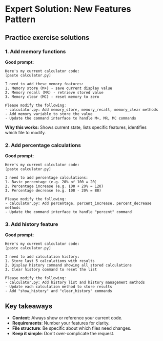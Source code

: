 # Expert Solution: New Features Pattern

## Practice exercise solutions

### 1. Add memory functions

**Good prompt:**
```
Here's my current calculator code:
[paste calculator.py]

I need to add these memory features:
1. Memory store (M+) - save current display value
2. Memory recall (MR) - retrieve stored value
3. Memory clear (MC) - reset memory to zero

Please modify the following:
- calculator.py: Add memory_store, memory_recall, memory_clear methods
- Add memory variable to store the value
- Update the command interface to handle M+, MR, MC commands
```

**Why this works:** Shows current state, lists specific features, identifies which file to modify.

### 2. Add percentage calculations

**Good prompt:**
```
Here's my current calculator code:
[paste calculator.py]

I need to add percentage calculations:
1. Basic percentage (e.g. 20% of 100 = 20)
2. Percentage increase (e.g. 100 + 20% = 120)
3. Percentage decrease (e.g. 100 - 20% = 80)

Please modify the following:
- calculator.py: Add percentage, percent_increase, percent_decrease methods
- Update the command interface to handle "percent" command
```

### 3. Add history feature

**Good prompt:**
```
Here's my current calculator code:
[paste calculator.py]

I need to add calculation history:
1. Store last 5 calculations with results
2. Display history command showing all stored calculations
3. Clear history command to reset the list

Please modify the following:
- calculator.py: Add history list and history management methods
- Update each calculation method to store results
- Add "show_history" and "clear_history" commands
```

## Key takeaways

- **Context**: Always show or reference your current code.
- **Requirements**: Number your features for clarity.
- **File structure**: Be specific about which files need changes.
- **Keep it simple**: Don't over-complicate the request.
